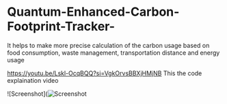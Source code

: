 # Quantum-Enhanced-Carbon-Footprint-Tracker-
It helps to make more precise calculation of the carbon usage based  on food consumption, waste management, transportation distance and energy usage

https://youtu.be/Lskl-OcqBQQ?si=VgkOrvsBBXjHMjNB
This the code explaination video

![Screenshot](![Screenshot](https://github.com/yourusername/yourrepo/blob/main/screenshot.png?raw=true)


